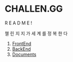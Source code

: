 # CHALLEN.GG
R E A D M E !

챌 린 지 지 가 세 계 를 정 복 한 다


1. [FrontEnd](https://github.com/JOY-org/CHALLEN.GG_FE)
2. [BackEnd](https://github.com/JOY-org/CHALLEN.GG_BE)
3. [Documents](https://github.com/JOY-org/CHALLEN.GG_DOC)
